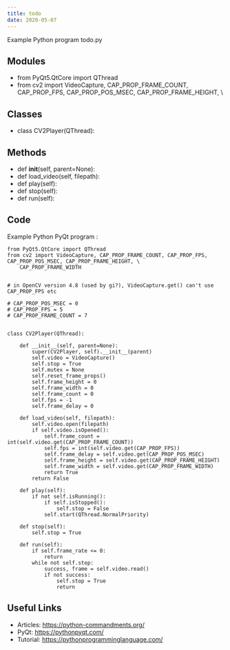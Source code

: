 ```yaml
---
title: todo
date: 2020-05-07
---
```

Example Python program todo.py

## Modules

* from PyQt5.QtCore import QThread
* from cv2 import VideoCapture, CAP_PROP_FRAME_COUNT, CAP_PROP_FPS, CAP_PROP_POS_MSEC, CAP_PROP_FRAME_HEIGHT, \

## Classes

* class CV2Player(QThread):

## Methods

* def __init__(self, parent=None):
* def load_video(self, filepath):
* def play(self):
* def stop(self):
* def run(self):

## Code

Example Python PyQt program :

    from PyQt5.QtCore import QThread
    from cv2 import VideoCapture, CAP_PROP_FRAME_COUNT, CAP_PROP_FPS, CAP_PROP_POS_MSEC, CAP_PROP_FRAME_HEIGHT, \
        CAP_PROP_FRAME_WIDTH
    
    
    # in OpenCV version 4.8 (used by gi?), VideoCapture.get() can't use CAP_PROP_FPS etc
    
    # CAP_PROP_POS_MSEC = 0
    # CAP_PROP_FPS = 5
    # CAP_PROP_FRAME_COUNT = 7
    
    
    class CV2Player(QThread):
    
        def __init__(self, parent=None):
            super(CV2Player, self).__init__(parent)
            self.video = VideoCapture()
            self.stop = True
            self.mutex = None
            self.reset_frame_props()
            self.frame_height = 0
            self.frame_width = 0
            self.frame_count = 0
            self.fps = -1
            self.frame_delay = 0
    
        def load_video(self, filepath):
            self.video.open(filepath)
            if self.video.isOpened():
                self.frame_count = int(self.video.get(CAP_PROP_FRAME_COUNT))
                self.fps = int(self.video.get(CAP_PROP_FPS))
                self.frame_delay = self.video.get(CAP_PROP_POS_MSEC)
                self.frame_height = self.video.get(CAP_PROP_FRAME_HEIGHT)
                self.frame_width = self.video.get(CAP_PROP_FRAME_WIDTH)
                return True
            return False
    
        def play(self):
            if not self.isRunning():
                if self.isStopped():
                    self.stop = False
                self.start(QThread.NormalPriority)
    
        def stop(self):
            self.stop = True
    
        def run(self):
            if self.frame_rate <= 0:
                return
            while not self.stop:
                success, frame = self.video.read()
                if not success:
                    self.stop = True
                    return
    
    
    
    

## Useful Links

- Articles: https://python-commandments.org/
- PyQt: https://pythonpyqt.com/
- Tutorial: https://pythonprogramminglanguage.com/
